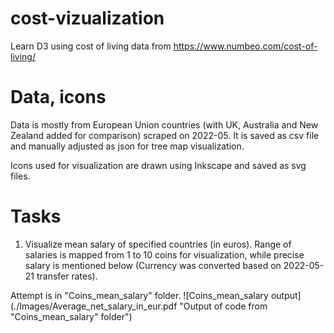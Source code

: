 # cost-vizualization
Learn D3 using cost of living data from https://www.numbeo.com/cost-of-living/

# Data, icons

Data is mostly from European Union countries (with UK, Australia and New Zealand added for comparison) scraped on 2022-05. It is saved as csv file and manually adjusted as json for tree map visualization.

Icons used for visualization are drawn using Inkscape and saved as svg files.

# Tasks

1. Visualize mean salary of specified countries (in euros). Range of salaries is mapped from 1 to 10 coins for visualization, while precise salary is mentioned below (Currency was converted based on 2022-05-21 transfer rates).

Attempt is in "Coins_mean_salary" folder. 
![Coins_mean_salary output](./Images/Average_net_salary_in_eur.pdf "Output of code from "Coins_mean_salary" folder")